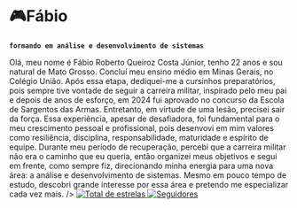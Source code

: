 # 🎮Fábio
**`formando em análise e desenvolvimento de sistemas`**

Olá, meu nome é Fábio Roberto Queiroz Costa Júnior, tenho 22 anos e sou natural de Mato Grosso. Concluí meu ensino médio em Minas Gerais, no Colégio União.
Após essa etapa, dediquei-me a cursinhos preparatórios, pois sempre tive vontade de seguir a carreira militar, inspirado pelo meu pai e depois de anos de esforço, em 2024 fui aprovado no concurso da Escola de Sargentos das Armas. Entretanto, em virtude de uma lesão, precisei sair da força. Essa experiência, apesar de desafiadora, foi fundamental para o meu crescimento pessoal e profissional, pois desenvovi em mim valores como resiliência, disciplina, responsabilidade, maturidade e espírito de equipe. Durante meu período de recuperação, percebi que a carreira militar não era o caminho que eu queria, então organizei meus objetivos e segui em frente, como sempre fiz, direcionando minha energia para uma nova área: a análise e desenvolvimento de sistemas. Mesmo em pouco tempo de estudo, descobri grande interesse por essa área e pretendo me especializar cada vez mais.
        />
    </a> 
    <a href="https://github.com/fabio-rqc
?tab=repositories&sort=stargazers">
        <img 
            alt="Total de estrelas" 
            title="Total de estrelas GitHub" 
            src="https://custom-icon-badges.demolab.com/github/stars/fabio-rqc
?color=55960c&style=for-the-badge&labelColor=488207&logo=star&label=estrelas"
        />
    </a>
    <a href="https://github.com/fabio-rqc
?tab=followers">
        <img 
            alt="Seguidores" 
            title="Me siga no GitHub" 
            src="https://custom-icon-badges.demolab.com/github/followers/fabio-rqc
?color=236ad3&labelColor=1155ba&style=for-the-badge&logo=github&label=Seguidores&logoColor=white"
        />
    </a>
</p>
